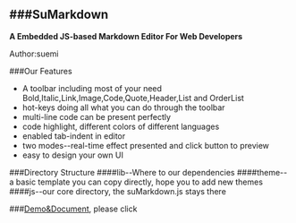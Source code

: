 ###SuMarkdown
--------------------------
**A Embedded JS-based Markdown Editor For Web Developers**

Author:suemi

###Our Features
- A toolbar including most of your need
 Bold,Italic,Link,Image,Code,Quote,Header,List and OrderList
- hot-keys doing all what you can do through the toolbar
- multi-line code can be present perfectly
- code highlight, different colors of different languages
- enabled tab-indent in editor
- two modes--real-time effect presented and click button to preview
- easy to design your own UI

###Directory Structure
####lib--Where to our dependencies
####theme--a basic template you can copy directly, hope you to add new themes
####js--our core directory, the suMarkdown.js stays there


###[Demo&Document](http://suemi994.github.io/suMarkdown/), please click 